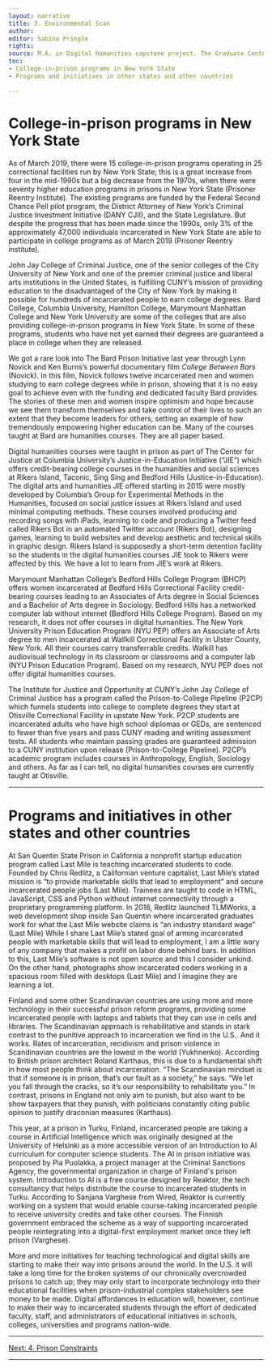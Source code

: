 ```yaml
---
layout: narrative
title: 3. Environmental Scan
author:
editor: Sabina Pringle
rights:
source: M.A. in Digital Humanities capstone project. The Graduate Center - CUNY. May 2020
toc:
- College-in-prison programs in New York State
- Programs and initiatives in other states and other countries

---
```


# College-in-prison programs in New York State

As of March 2019, there were 15 college-in-prison programs operating in 25 correctional facilities run by New York State; this is a great increase from four in the mid-1990s but a big decrease from the 1970s, when there were seventy higher education programs in prisons in New York State (Prisoner Reentry Institute).  The existing programs are funded by the Federal Second Chance Pell pilot program, the District Attorney of New York’s Criminal Justice Investment Initiative (DANY CJII), and the State Legislature. But despite the progress that has been made since the 1990s, only 3% of the approximately 47,000 individuals incarcerated in New York State are able to participate in college programs as of March 2019 (Prisoner Reentry institute).

John Jay College of Criminal Justice, one of the senior colleges of the City University of New York and one of the premier criminal justice and liberal arts institutions in the United States, is fulfilling CUNY’s mission of providing education to the disadvantaged of the City of New York by making it possible for hundreds of incarcerated people to earn college degrees. Bard College, Columbia University, Hamilton College, Marymount Manhattan College and New York University are some of the colleges that are also providing college-in-prison programs in New York State. In some of these programs, students who have not yet earned their degrees are guaranteed a place in college when they are released.

We got a rare look into The Bard Prison Initiative last year through Lynn Novick and Ken Burns’s powerful documentary film *College Between Bars* (Novick). In this film, Novick follows twelve incarcerated men and women studying to earn college degrees while in prison, showing that it is no easy goal to achieve even with the funding and dedicated faculty Bard provides. The stories of these men and women inspire optimism and hope because we see them transform themselves and take control of their lives to such an extent that they become leaders for others, setting an example of how tremendously empowering higher education can be. Many of the courses taught at Bard are humanities courses. They are all paper based.  

Digital humanities courses were taught in prison as part of The Center for Justice at Columbia University’s Justice-in-Education Initiative (“JIE”) which offers credit-bearing college courses in the humanities and social sciences at Rikers Island, Taconic, Sing Sing and Bedford Hills (Justice-in-Education). The digital arts and humanities JIE offered starting in 2015 were mostly developed by Columbia’s Group for Experimental Methods in the Humanities, focused on social justice issues at Rikers Island and used minimal computing methods. These courses involved producing and recording songs with iPads, learning to code and producing a Twitter feed called Rikers Bot in an automated Twitter account (Rikers Bot), designing games, learning to build websites and develop aesthetic and technical skills in graphic design. Rikers Island is supposedly a short-term detention facility so the students in the digital humanities courses JIE took to Rikers were affected by this. We have a lot to learn from JIE’s work at Rikers.

Marymount Manhattan College’s Bedford Hills College Program (BHCP) offers women incarcerated at Bedford Hills Correctional Facility credit-bearing courses leading to an Associates of Arts degree in Social Sciences and a Bachelor of Arts degree in Sociology. Bedford Hills has a networked computer lab without internet (Bedford Hills College Program). Based on my research, it does not offer courses in digital humanities.
The New York University Prison Education Program (NYU PEP) offers an Associate of Arts degree to men incarcerated at Wallkill Correctional Facility in Ulster County, New York. All their courses carry transferrable credits. Walkill has audiovisual technology in its classroom or classrooms and a computer lab (NYU Prison Education Program). Based on my research, NYU PEP does not offer digital humanities courses.

The Institute for Justice and Opportunity at CUNY’s John Jay College of Criminal Justice has a program called the Prison-to-College Pipeline (P2CP) which funnels students into college to complete degrees they start at Otisville Correctional Facility in upstate New York. P2CP students are incarcerated adults who have high school diplomas or GEDs, are sentenced to fewer than five years and pass CUNY reading and writing assessment tests. All students who maintain passing grades are guaranteed admission to a CUNY institution upon release (Prison-to-College Pipeline). P2CP’s academic program includes courses in Anthropology, English, Sociology and others. As far as I can tell, no digital humanities courses are currently taught at Otisville.

---

# Programs and initiatives in other states and other countries

At San Quentin State Prison in California a nonprofit startup education program called Last Mile is teaching incarcerated students to code. Founded by Chris Redlitz, a Californian venture capitalist, Last Mile’s stated mission is “to provide marketable skills that lead to employment” and secure incarcerated people jobs (Last Mile). Trainees are taught to code in HTML, JavaScript, CSS and Python without internet connectivity through a proprietary programming platform. In 2016, Redlitz launched TLMWorks, a web development shop inside San Quentin where incarcerated graduates work for what the Last Mile website claims is “an industry standard wage” (Last Mile) While I share Last Mile’s stated goal of arming incarcerated people with marketable skills that will lead to employment, I am a little wary of any company that makes a profit on labor done behind bars. In addition to this, Last Mile’s software is not open source and this I consider unkind. On the other hand, photographs show incarcerated coders working in a spacious room filled with desktops (Last Mile) and I imagine they are learning a lot.   

Finland and some other Scandinavian countries are using more and more technology in their successful prison reform programs, providing some incarcerated people with laptops and tablets that they can use in cells and libraries. The Scandinavian approach is rehabilitative and stands in stark contrast to the punitive approach to incarceration we find in the U.S.. And it works. Rates of incarceration, recidivism and prison violence in Scandinavian countries are the lowest in the world (Yukhnenko). According to British prison architect Roland Karthaus, this is due to a fundamental shift in how most people think about incarceration. “The Scandinavian mindset is that if someone is in prison, that’s our fault as a society,” he says. “We let you fall through the cracks, so it’s our responsibility to rehabilitate you.” In contrast, prisons in England not only aim to punish, but also want to be show taxpayers that they punish, with politicians constantly citing public opinion to justify draconian measures (Karthaus).

This year, at a prison in Turku, Finland, incarcerated people are taking a course in Artificial Intelligence which was originally designed at the University of Helsinki as a more accessible version of an Introduction to AI curriculum for computer science students. The AI in prison initiative was proposed by Pia Puolakka, a project manager at the Criminal Sanctions Agency, the governmental organization in charge of Finland's prison system. Introduction to AI is a free course designed by Reaktor, the tech consultancy that helps distribute the course to incarcerated students in Turku. According to Sanjana Varghese from Wired, Reaktor is currently working on a system that would enable course-taking incarcerated people to receive university credits and take other courses. The Finnish government embraced the scheme as a way of supporting incarcerated people reintegrating into a digital-first employment market once they left prison (Varghese).

More and more initiatives for teaching technological and digital skills are starting to make their way into prisons around the world. In the U.S. it will take a long time for the broken systems of our chronically overcrowded prisons to catch up; they may only start to incorporate technology into their educational facilities when prison-industrial complex stakeholders see money to be made. Digital affordances in education will, however, continue to make their way to incarcerated students through the effort of dedicated faculty, staff, and administrators of educational initiatives in schools, colleges, universities and programs nation-wide.

---

[Next: 4. Prison Constraints](/dh-in-prison/texts/4-prisconstraints.md)

---
